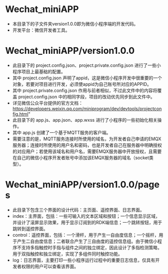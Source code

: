# Wechat_miniAPP
* 本目录下的子文件夹version1.0.0即为微信小程序端的开发代码。
* 开发平台：微信开发者工具。

# Wechat_miniAPP/version1.0.0
* 此目录下的 project.config.json、project.private.config.json 进行了一些小程序项目上最基础的配置。
* 其中 project.config.json 声明了appid，这是微信小程序开发中很重要的一个对象，若要对项目进行开发，必须使appid为自己账号所对应的APPID。
* 其中 project.private.config.json 作用与前者相似，不过此文件中的内容将覆盖 project.config.json 中的相同字段，项目的改动优先同步到此文件中。
* 详见微信公众平台提供的官方文档：https://developers.weixin.qq.com/miniprogram/dev/devtools/projectconfig.html"
* 此目录下的 app.js、app.json、app.wxss 进行了小程序的一些初始化相关操作。
* 其中 app.js 创建了一个基于MQTT服务的客户端。
* 需要注意的是，MQTT服务连接时所使用的域名，为开发者自己申请的EMQX服务器；连接时所使用的用户名和密码，也是开发者自己在服务器中明确授权的对应用户；若使用该域名和用户名，需要EMQX服务器中开放授权，且需要在自己的微信小程序开发者账号中添加该EMQX服务器的域名（socket类型）。

# Wechat_miniAPP/version1.0.0/pages
* 此目录下包含三个界面的设计代码：主页面、遥控界面、日志界面。
* index：主界面，包括：一些可输入的文本区域和按钮；一个信息显示区域，并设计了滚屏显示效果，用于显示订阅到的RDK端信息；一个跳转按钮，用于跳转到遥控界面。
* control：遥控界面，包括：一个滑杆，用于产生一自由度信息；一个摇杆，用于产生二自由度信息；二者联合产生了三自由度的遥控信息组。由于微信小程序不支持多指触控时手指与组件之间的独立绑定，因此设计了多指检测策略，用于双指触控和独立绑定，实现了多组件同时触控功能。
* log：日志界面，主要打印一些小程序运行过程中的重要日志信息，仅具有开发者权限的用户可以查看该界面。
